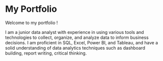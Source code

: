 # My Portfolio

Welcome to my portfolio !

I am a junior data analyst with experience in using various tools and technologies to collect, organize, and analyze data to inform business decisions. I am proficient in  SQL, Excel, Power BI, and Tableau, and have a solid understanding of data analytics techniques such as dashboard building, report writing, critical thinking.
